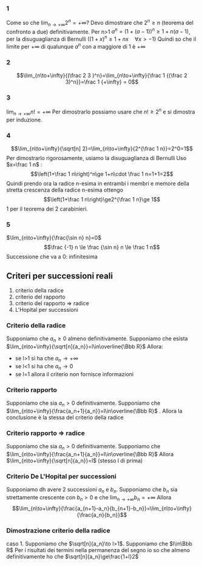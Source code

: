 ### 1
Come so che $\lim_{n\to+\infty}{2^n}=+\infty$? Devo dimostrare che $2^n\ge n$ (teorema del confronto a due) definitivamente.
Per n>1
$a^n=(1+(a-1))^n\ge 1+n(a-1)$, per la disuguaglianza di Bernulli ($(1+x)^n\ge1+nx\quad\forall x>-1$)
Quindi so che il limite per $+\infty$ di qualunque $a^n$ con a maggiore di 1 è $+\infty$

### 2
$$\lim_{n\to+\infty}{(\frac 2 3 )^n}=\lim_{n\to+\infty}{\frac 1 {(\frac 2 3)^n}}=\frac 1 {+\infty} = 0$$
### 3
$\lim_{n\to+\infty}{n!}=+\infty$
Per dimostrarlo possiamo usare che $n!\ge 2^n$ e si dimostra per induzione.
### 4
$$\lim_{n\to+\infty}{\sqrt[n] 2}=\lim_{n\to+\infty}{2^{\frac 1 n}}=2^0=1$$
Per dimostrarlo rigorosamente, usiamo la disuguaglianza di Bernulli
Uso $x=\frac 1 n$ : $$\left(1+\frac 1 n\right)^n\ge 1+n\cdot \frac 1 n=1+1=2$$
Quindi prendo ora la radice n-esima in entrambi i membri e memore della stretta crescenza della radice n-esima ottengo 
$$\left(1+\frac 1 n\right)\ge2^{\frac 1 n}\ge 1$$
1 per il teorema dei 2 carabinieri.
### 5
$\lim_{n\to+\infty}{\frac{\sin n} n}=0$
$$\frac {-1} n \le \frac {\sin n} n \le \frac 1 n$$
Successione che va a 0: infinitesima

## Criteri per successioni reali
1. criterio della radice
2. criterio del rapporto
3. criterio del rapporto $\Rightarrow$ radice
4. L'Hopital per successioni
### Criterio della radice
Supponiamo che $a_n\ge0$ almeno definitivamente. Supponiamo che esista $\lim_{n\to+\infty}{\sqrt[n]{a_n}}=l\in\overline{\Bbb R}$
Allora:
- se l>1 si ha che $a_n\to+\infty$
- se l<1 si ha che $a_n\to0$
- se l=1 allora il criterio non fornisce informazioni
### Criterio rapporto
Supponiamo che sia $a_n>0$ definitivamente. Supponiamo che $\lim_{n\to+\infty}{\frac{a_n+1}{a_n}}=l\in\overline{\Bbb R}$ . Allora la conclusione è la stessa del criterio della radice
### Criterio rapporto $\Rightarrow$ radice
Supponiamo che sia $a_n>0$ definitivamente. Supponiamo che $\lim_{n\to+\infty}{\frac{a_n+1}{a_n}}=l\in\overline{\Bbb R}$
Allora $\lim_{n\to+\infty}{\sqrt[n]{a_n}}=l$ (stesso l di prima)
### Criterio De L'Hopital per successioni
Supponiamo dh avere 2 successioni $a_n$ e $b_n$. Supponiamo che $b_n$ sia strettamente crescente con $b_n>0$ e che $\lim_{n\to+\infty}{b_n}=+\infty$ Allora 
$$\lim_{n\to+\infty}{\frac{a_{n+1}-a_n}{b_{n+1}-b_n}}=\lim_{n\to+\infty}{\frac{a_n}{b_n}}$$
### Dimostrazione criterio della radice
caso 1. Supponiamo che $\sqrt[n]{a_n}\to l>1$. Supponiamo che $l\in\Bbb R$
Per i risultati dei termini nella permanenza del segno io so che almeno definitivamente ho che $\sqrt[n]{a_n}\ge\frac{1+l}2$
